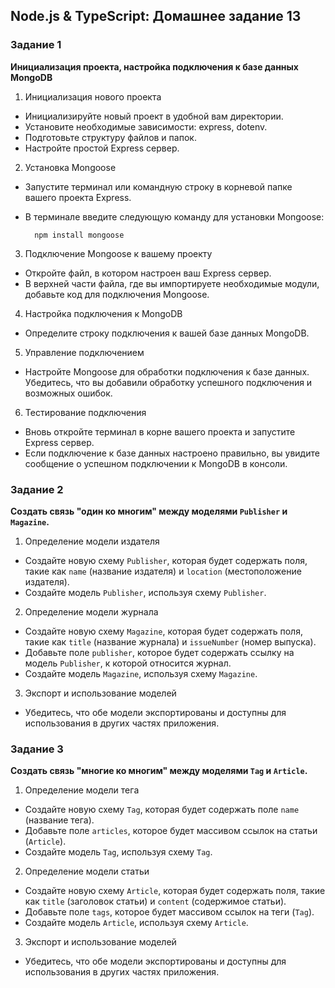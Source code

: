 ## Node.js & TypeScript: Домашнее задание 13

### Задание 1

**Инициализация проекта, настройка подключения к базе данных MongoDB**

1. Инициализация нового проекта

- Инициализируйте новый проект в удобной вам директории.
- Установите необходимые зависимости: express, dotenv.
- Подготовьте структуру файлов и папок.
- Настройте простой Express сервер.

2. Установка Mongoose

- Запустите терминал или командную строку в корневой папке вашего проекта Express.
- В терминале введите следующую команду для установки Mongoose:

        npm install mongoose

3. Подключение Mongoose к вашему проекту

- Откройте файл, в котором настроен ваш Express сервер.
- В верхней части файла, где вы импортируете необходимые модули, добавьте код для подключения Mongoose.

4. Настройка подключения к MongoDB

- Определите строку подключения к вашей базе данных MongoDB.

5. Управление подключением

- Настройте Mongoose для обработки подключения к базе данных. Убедитесь, что вы добавили обработку успешного подключения и возможных ошибок.

6. Тестирование подключения

- Вновь откройте терминал в корне вашего проекта и запустите Express сервер.
- Если подключение к базе данных настроено правильно, вы увидите сообщение о успешном подключении к MongoDB в консоли.

### Задание 2

**Создать связь "один ко многим" между моделями `Publisher` и `Magazine`.**

1. Определение модели издателя

- Создайте новую схему `Publisher`, которая будет содержать поля, такие как `name` (название издателя) и `location` (местоположение издателя).
- Создайте модель `Publisher`, используя схему `Publisher`.

2. Определение модели журнала

- Создайте новую схему `Magazine`, которая будет содержать поля, такие как `title` (название журнала) и `issueNumber` (номер выпуска).
- Добавьте поле `publisher`, которое будет содержать ссылку на модель `Publisher`, к которой относится журнал.
- Создайте модель `Magazine`, используя схему `Magazine`.

3. Экспорт и использование моделей

- Убедитесь, что обе модели экспортированы и доступны для использования в других частях приложения.

### Задание 3

**Создать связь "многие ко многим" между моделями `Tag` и `Article`.**

1. Определение модели тега

- Создайте новую схему `Tag`, которая будет содержать поле `name` (название тега).
- Добавьте поле `articles`, которое будет массивом ссылок на статьи (`Article`).
- Создайте модель `Tag`, используя схему `Tag`.

2. Определение модели статьи

- Создайте новую схему `Article`, которая будет содержать поля, такие как `title` (заголовок статьи) и `content` (содержимое статьи).
- Добавьте поле `tags`, которое будет массивом ссылок на теги (`Tag`).
- Создайте модель `Article`, используя схему `Article`.

3. Экспорт и использование моделей

- Убедитесь, что обе модели экспортированы и доступны для использования в других частях приложения.

